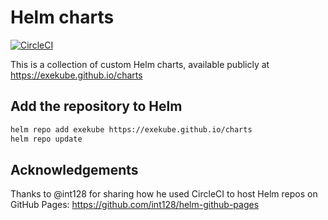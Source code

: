 # Helm charts

[![CircleCI](https://circleci.com/gh/exekube/charts.svg?style=svg)](https://circleci.com/gh/exekube/charts)

This is a collection of custom Helm charts, available publicly at https://exekube.github.io/charts

## Add the repository to Helm

```sh
helm repo add exekube https://exekube.github.io/charts
helm repo update
```

## Acknowledgements

Thanks to @int128 for sharing how he used CircleCI to host Helm repos on GitHub Pages: <https://github.com/int128/helm-github-pages>
